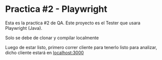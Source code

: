 # Practica #2 - Playwright

Esta es la practica #2 de QA. Este proyecto es el Tester que usara Playwright (Java).

Solo se debe de clonar y compilar localmente

Luego de estar listo, primero correr cliente para tenerlo listo para analizar, dicho cliente estará en [localhost:3000](http://localhost:3000)
